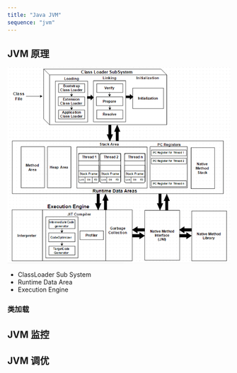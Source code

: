 ```yaml
---
title: "Java JVM"
sequence: "jvm"
---
```


## JVM 原理

![](/assets/images/java/jvm/jvm-architecture.png)

- ClassLoader Sub System
- Runtime Data Area
- Execution Engine

### 类加载

## JVM 监控


## JVM 调优


